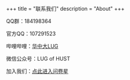 +++
title = "联系我们"
description = "About"
+++

QQ群：184198364

官方QQ：107291523

哔哩哔哩：[华中大LUG](https://space.bilibili.com/491010204)

微信公众号：LUG of HUST

加入我们：[点此进入问卷星](https://www.wjx.cn/vm/ePi5B03.aspx#)